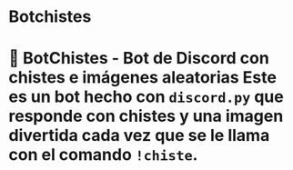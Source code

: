 # Botchistes
# 🤖 BotChistes - Bot de Discord con chistes e imágenes aleatorias  Este es un bot hecho con `discord.py` que responde con chistes y una imagen divertida cada vez que se le llama con el comando `!chiste`.
